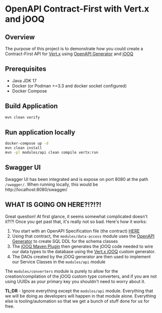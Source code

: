 # OpenAPI Contract-First with Vert.x and jOOQ

## Overview

The purpose of this project is to demonstrate how you could create a Contract-First API
for [Vert.x](https://vertx.io) using [OpenAPI Generator](https://openapi-generator.tech) and [jOOQ](https://www.jooq.org/)

## Prerequisites

* Java JDK 17
* Docker (or Podman >=3.3 and docker socket configured)
* Docker Compose

## Build Application

```bash
mvn clean verify
```

## Run application locally

```bash
docker-compose up -d
mvn clean install
mvn -pl modules/api clean compile vertx:run
```

## Swagger UI

Swagger UI has been integrated and is expose on port 8080 at the path `/swagger/`. When
running locally, this would be http://localhost:8080/swagger/

## WHAT IS GOING ON HERE?!?!?!

Great question! At first glance, it seems somewhat complicated doesn't it?!?! Once
you get past that, it's really not so bad. Here's how it works:

1. You start with an OpenAPI Specification file (the contract) [HERE](modules/api/src/main/resources/openapi.yml)
2. Using that contract, the `modules/data-access` module uses the [OpenAPI Generator](https://openapigenerator.tech) to create SQL DDL for the schema classes
3. The [jOOQ Maven Plugin](https://www.jooq.org/doc/latest/manual/code-generation/) then generates the jOOQ code needed to wire our data types to the database using the [Vert.x jOOQ](https://github.com/jklingsporn/vertx-jooq) custom generator.
4. The DAOs created by the jOOQ generator are then used to implement our Service Classes in the `modules/api` module

The `modules/converters` module is purely to allow for the creation/compilation of the jOOQ custom type converters, and if you are not using UUIDs as your primary key you shouldn't need to worry about it.

**TL;DR** - Ignore everything except the `modules/api` module. Everything that we will be doing as developers will 
happen in that module alone. Everything else is tooling/automation so that we get a bunch of stuff done for us for
free.
